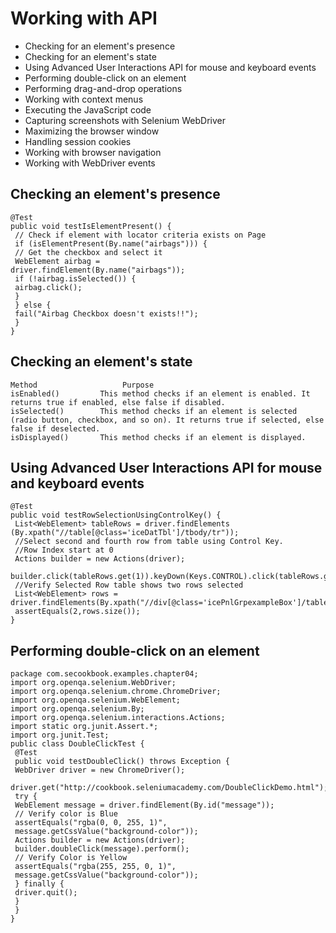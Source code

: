 # Working with API
<ul>
<li>Checking for an element's presence</li>
<li>Checking for an element's state</li>
<li>Using Advanced User Interactions API for mouse and keyboard events</li>
<li>Performing double-click on an element</li>
<li>Performing drag-and-drop operations</li>
<li>Working with context menus</li>
<li>Executing the JavaScript code</li>
<li>Capturing screenshots with Selenium WebDriver</li>
<li>Maximizing the browser window</li>
<li>Handling session cookies</li>
<li>Working with browser navigation</li>
<li>Working with WebDriver events</li>
</ul>

## Checking an element's presence
```
@Test
public void testIsElementPresent() {
 // Check if element with locator criteria exists on Page
 if (isElementPresent(By.name("airbags"))) {
 // Get the checkbox and select it
 WebElement airbag =
driver.findElement(By.name("airbags"));
 if (!airbag.isSelected()) {
 airbag.click();
 }
 } else {
 fail("Airbag Checkbox doesn't exists!!");
 }
}
```

## Checking an element's state
```
Method                   Purpose
isEnabled()         This method checks if an element is enabled. It returns true if enabled, else false if disabled.
isSelected()        This method checks if an element is selected (radio button, checkbox, and so on). It returns true if selected, else false if deselected.
isDisplayed()       This method checks if an element is displayed.
```
## Using Advanced User Interactions API for mouse and keyboard events
```
@Test
public void testRowSelectionUsingControlKey() {
 List<WebElement> tableRows = driver.findElements (By.xpath("//table[@class='iceDatTbl']/tbody/tr"));
 //Select second and fourth row from table using Control Key.
 //Row Index start at 0
 Actions builder = new Actions(driver);
 builder.click(tableRows.get(1)).keyDown(Keys.CONTROL).click(tableRows.get(3)).keyUp(Keys.CONTROL).build().perform();
 //Verify Selected Row table shows two rows selected
 List<WebElement> rows = driver.findElements(By.xpath("//div[@class='icePnlGrpexampleBox']/table[@class='iceDatTbl']/tbody/tr"));
 assertEquals(2,rows.size());
}
```

## Performing double-click on an element
```
package com.secookbook.examples.chapter04;
import org.openqa.selenium.WebDriver;
import org.openqa.selenium.chrome.ChromeDriver;
import org.openqa.selenium.WebElement;
import org.openqa.selenium.By;
import org.openqa.selenium.interactions.Actions;
import static org.junit.Assert.*;
import org.junit.Test;
public class DoubleClickTest {
 @Test
 public void testDoubleClick() throws Exception {
 WebDriver driver = new ChromeDriver();
 driver.get("http://cookbook.seleniumacademy.com/DoubleClickDemo.html");
 try {
 WebElement message = driver.findElement(By.id("message"));
 // Verify color is Blue
 assertEquals("rgba(0, 0, 255, 1)",
 message.getCssValue("background-color"));
 Actions builder = new Actions(driver);
 builder.doubleClick(message).perform();
 // Verify Color is Yellow
 assertEquals("rgba(255, 255, 0, 1)",
 message.getCssValue("background-color"));
 } finally {
 driver.quit();
 }
 }
}
```
